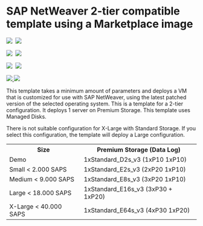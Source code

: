 # SAP NetWeaver 2-tier compatible template using a Marketplace image

<IMG SRC="https://azbotstorage.blob.core.windows.net/badges/sap-2-tier-marketplace-image-md/PublicLastTestDate.svg" />&nbsp;
<IMG SRC="https://azbotstorage.blob.core.windows.net/badges/sap-2-tier-marketplace-image-md/PublicDeployment.svg" />&nbsp;

<IMG SRC="https://azbotstorage.blob.core.windows.net/badges/sap-2-tier-marketplace-image-md/FairfaxLastTestDate.svg" />&nbsp;
<IMG SRC="https://azbotstorage.blob.core.windows.net/badges/sap-2-tier-marketplace-image-md/FairfaxDeployment.svg" />&nbsp;

<IMG SRC="https://azbotstorage.blob.core.windows.net/badges/sap-2-tier-marketplace-image-md/BestPracticeResult.svg" />&nbsp;
<IMG SRC="https://azbotstorage.blob.core.windows.net/badges/sap-2-tier-marketplace-image-md/CredScanResult.svg" />&nbsp;

<a href="https://portal.azure.com/#create/Microsoft.Template/uri/https%3A%2F%2Fraw.githubusercontent.com%2FAzure%2Fazure-quickstart-templates%2Fmaster%2Fsap-2-tier-marketplace-image-md%2Fazuredeploy.json" target="_blank">
    <img src="http://azuredeploy.net/deploybutton.png"/>
</a>
<a href="http://armviz.io/#/?load=https%3A%2F%2Fraw.githubusercontent.com%2FAzure%2Fazure-quickstart-templates%2Fmaster%2Fsap-2-tier-marketplace-image-md%2Fazuredeploy.json" target="_blank">
    <img src="http://armviz.io/visualizebutton.png"/>
</a>

This template takes a minimum amount of parameters and deploys a VM that is customized for use with SAP NetWeaver, using the latest patched version of the selected operating system. 
This is a template for a 2-tier configuration. It deploys 1 server on Premium Storage.
This template uses Managed Disks.

There is not suitable configuration for X-Large with Standard Storage. If you select this configuration, the template will deploy a Large configuration.

<table>
	<tr>
		<th>Size</th>
		<th>Premium Storage (Data Log)</th>
	</tr>
	<tr>
		<td>Demo</td>
		<td>1xStandard_D2s_v3 (1xP10 1xP10)</td>
	</tr>
	<tr>
		<td>Small < 2.000 SAPS</td>
		<td>1xStandard_E2s_v3 (2xP20 1xP10)</td>
	</tr>
	<tr>
		<td>Medium < 9.000 SAPS</td>
		<td>1xStandard_E8s_v3 (3xP20 1xP10)</td>
	</tr>
	<tr>
		<td>Large < 18.000 SAPS</td>
		<td>1xStandard_E16s_v3 (3xP30 + 1xP20)</td>
	</tr>
	<tr>
		<td>X-Large < 40.000 SAPS</td>
		<td>1xStandard_E64s_v3 (4xP30 1xP20)</td>
	</tr>
</table>				
